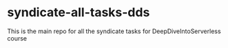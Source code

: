 # syndicate-all-tasks-dds
This is the main repo for all the syndicate tasks for DeepDiveIntoServerless course
